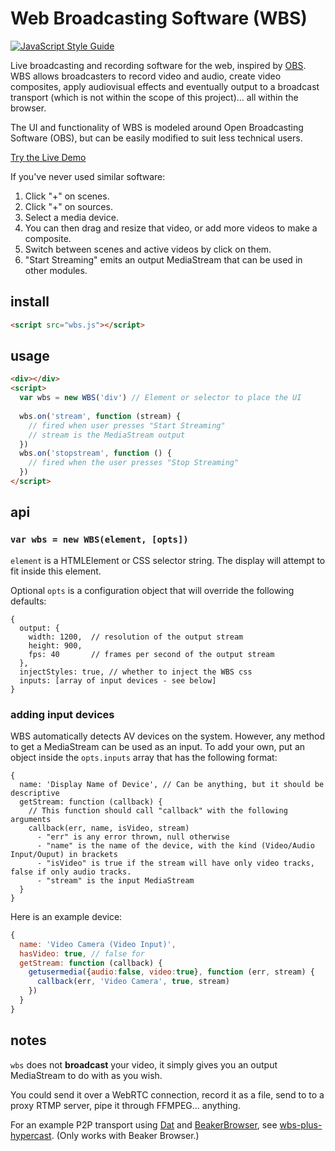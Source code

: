 # Web Broadcasting Software (WBS)

[![JavaScript Style Guide](https://img.shields.io/badge/code_style-standard-brightgreen.svg)](https://standardjs.com)

Live broadcasting and recording software for the web, inspired by [OBS](https://obsproject.com/). WBS allows broadcasters to record video and audio, create video composites, apply audiovisual effects and eventually output to a broadcast transport (which is not within the scope of this project)... all within the browser.

The UI and functionality of WBS is modeled around Open Broadcasting Software (OBS), but can be easily modified to suit less technical users.

[Try the Live Demo](https://rationalcoding.github.io/Web-Broadcasting-Software/) 

If you've never used similar software:
  1. Click "+" on scenes.
  2. Click "+" on sources. 
  3. Select a media device. 
  4. You can then drag and resize that video, or add more videos to make a composite.
  5. Switch between scenes and active videos by click on them.
  6. "Start Streaming" emits an output MediaStream that can be used in other modules.

## install

```html
<script src="wbs.js"></script>
```

## usage

```html
<div></div>
<script>
  var wbs = new WBS('div') // Element or selector to place the UI
  
  wbs.on('stream', function (stream) {
    // fired when user presses "Start Streaming"
    // stream is the MediaStream output
  })
  wbs.on('stopstream', function () {
    // fired when the user presses "Stop Streaming"
  })
</script>
```

## api

### `var wbs = new WBS(element, [opts])`

`element` is a HTMLElement or CSS selector string. The display will attempt to fit inside this element.

Optional `opts` is a configuration object that will override the following defaults:

```
{
  output: {
    width: 1200,  // resolution of the output stream
    height: 900,
    fps: 40       // frames per second of the output stream
  },
  injectStyles: true, // whether to inject the WBS css
  inputs: [array of input devices - see below]
}
```

### adding input devices

WBS automatically detects AV devices on the system. However, any method to get a MediaStream can be used as an input. To add your own, put an object inside the `opts.inputs` array that has the following format:

```
{
  name: 'Display Name of Device', // Can be anything, but it should be descriptive
  getStream: function (callback) {
    // This function should call "callback" with the following arguments
    callback(err, name, isVideo, stream)  
      - "err" is any error thrown, null otherwise
      - "name" is the name of the device, with the kind (Video/Audio Input/Ouput) in brackets
      - "isVideo" is true if the stream will have only video tracks, false if only audio tracks.
      - "stream" is the input MediaStream
  }
}
```

Here is an example device:

```javascript
{
  name: 'Video Camera (Video Input)',
  hasVideo: true, // false for
  getStream: function (callback) {
    getusermedia({audio:false, video:true}, function (err, stream) {
      callback(err, 'Video Camera', true, stream)
    })
  }
}
```

## notes
`wbs` does not **broadcast** your video, it simply gives you an output MediaStream to do with as you wish.

You could send it over a WebRTC connection, record it as a file, send to to a proxy RTMP server, pipe it through FFMPEG... anything.

For an example P2P transport using [Dat](https://datproject.org/) and [BeakerBrowser](https://beakerbrowser.com/), see [wbs-plus-hypercast](https://github.com/RationalCoding/wbs-plus-hypercast). (Only works with Beaker Browser.)
